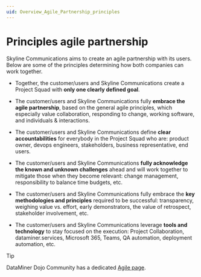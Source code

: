```yaml
---
uid: Overview_Agile_Partnership_principles
---
```


# Principles agile partnership

Skyline Communications aims to create an agile partnership with its users. Below are some of the principles determining how both companies can work together.

- Together, the customer/users and Skyline Communications create a Project Squad with **only one clearly defined goal**.

- The customer/users and Skyline Communications fully **embrace the agile partnership**, based on the general agile principles, which especially value collaboration, responding to change, working software, and individuals & interactions.

- The customer/users and Skyline Communications define **clear accountabilities** for everybody in the Project Squad who are: product owner, devops engineers, stakeholders, business representative, end users.

- The customer/users and Skyline Communications **fully acknowledge the known and unknown challenges** ahead and will work together to mitigate those when they become relevant: change management, responsibility to balance time budgets, etc.

- The customer/users and Skyline Communications fully embrace the **key methodologies and principles** required to be successful: transparency, weighing value vs. effort, early demonstrators, the value of retrospect, stakeholder involvement, etc.

- The customer/users and Skyline Communications leverage **tools and technology** to stay focused on the execution: Project Collaboration, dataminer.services, Microsoft 365, Teams, QA automation, deployment automation, etc.

> [!TIP]
> DataMiner Dojo Community has a dedicated [Agile page](https://community.dataminer.services/agile-webspace/).
